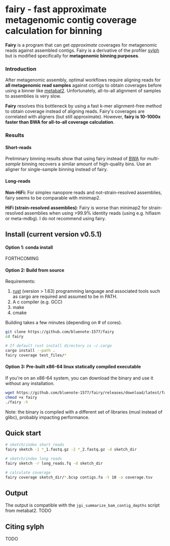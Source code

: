 # fairy - fast approximate metagenomic contig coverage calculation for binning

**Fairy** is a program that can get _approximate_ coverages for metagenomic reads against assembled contigs. Fairy is a derivative of the profiler [sylph](https://github.com/bluenote-1577/sylph) but is modified specifically for **metagenomic binning purposes**.

### Introduction

After metagenomic assembly, optimal workflows require aligning reads for **all metagenomic read samples** against contigs to obtain coverages before using a binner like [metabat2](https://bitbucket.org/berkeleylab/metabat). Unfortunately, all-to-all alignment of samples to assemblies is very slow.

**Fairy** resolves this bottleneck by using a fast k-mer alignment-free method to obtain coverage instead of aligning reads. Fairy's coverages are correlated with aligners (but still approximate). However, **fairy is 10-1000x faster than BWA for all-to-all coverage calculation**. 

### Results

#### Short-reads 
Preliminary binning results show that using fairy instead of [BWA](https://github.com/lh3/bwa) for *multi-sample* binning recovers a similar amount of high-quality bins. Use an aligner for single-sample binning instead of fairy.

#### Long-reads
**Non-HiFi:** For simplex nanopore reads and not-strain-resolved assemblies, fairy seems to be comparable with minimap2. 

**HiFi (strain-resolved assemblies)**: Fairy is worse than minimap2 for strain-resolved assemblies when using >99.9% identity reads (using e.g. hifiasm or meta-mdbg). I do not recommend using fairy. 

##  Install (current version v0.5.1)

#### Option 1: conda install 

FORTHCOMING

#### Option 2: Build from source

Requirements:
1. [rust](https://www.rust-lang.org/tools/install) (version > 1.63) programming language and associated tools such as cargo are required and assumed to be in PATH.
2. A c compiler (e.g. GCC)
3. make
4. cmake

Building takes a few minutes (depending on # of cores).

```sh
git clone https://github.com/bluenote-1577/fairy
cd fairy

# If default rust install directory is ~/.cargo
cargo install --path . 
fairy coverage test_files/*
```
#### Option 3: Pre-built x86-64 linux statically compiled executable

If you're on an x86-64 system, you can download the binary and use it without any installation. 

```sh
wget https://github.com/bluenote-1577/fairy/releases/download/latest/fairy
chmod +x fairy
./fairy -h
```

Note: the binary is compiled with a different set of libraries (musl instead of glibc), probably impacting performance. 

## Quick start

```sh
# sketch/index short reads
fairy sketch -1 *_1.fastq.gz -2 *_2.fastq.gz -d sketch_dir

# sketch/index long reads
fairy sketch -r long_reads.fq -d sketch_dir

# calculate coverage
fairy coverage sketch_dir/*.bcsp contigs.fa -t 10 -o coverage.tsv
```

## Output

The output is compatible with the `jgi_summarize_bam_contig_depths` script from metabat2. TODO

## Citing sylph

TODO
